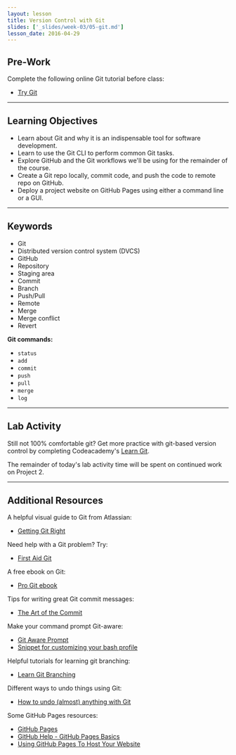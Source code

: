 ```yaml
---
layout: lesson
title: Version Control with Git
slides: ['_slides/week-03/05-git.md']
lesson_date: 2016-04-29
---
```


## Pre-Work

Complete the following online Git tutorial before class:

- [Try Git](https://try.github.io/)

---

## Learning Objectives

- Learn about Git and why it is an indispensable tool for software development.
- Learn to use the Git CLI to perform common Git tasks.
- Explore GitHub and the Git workflows we'll be using for the remainder of the course.
- Create a Git repo locally, commit code, and push the code to remote repo on GitHub.
- Deploy a project website on GitHub Pages using either a command line or a GUI.

---

## Keywords

- Git
- Distributed version control system (DVCS)
- GitHub
- Repository
- Staging area
- Commit
- Branch
- Push/Pull
- Remote
- Merge
- Merge conflict
- Revert

**Git commands:**

- `status`
- `add`
- `commit`
- `push`
- `pull`
- `merge`
- `log`

---

## Lab Activity

Still not 100% comfortable git? Get more practice with git-based version control by completing Codeacademy's [Learn Git](https://www.codecademy.com/learn/learn-git).

The remainder of today's lab activity time will be spent on continued work on Project 2.

---

## Additional Resources

A helpful visual guide to Git from Atlassian:

- [Getting Git Right](https://www.atlassian.com/git/)

Need help with a Git problem? Try:

- [First Aid Git](http://firstaidgit.io/#/)

A free ebook on Git:

- [Pro Git ebook](http://git-scm.com/book/en/v2)

Tips for writing great Git commit messages:

- [The Art of the Commit](http://alistapart.com/article/the-art-of-the-commit)

Make your command prompt Git-aware:

- [Git Aware Prompt](https://github.com/jimeh/git-aware-prompt)
- [Snippet for customizing your bash profile](https://gist.github.com/mandiwise/8112fb0668f4801cc3f9)

Helpful tutorials for learning git branching:

- [Learn Git Branching](http://pcottle.github.io/learnGitBranching/)

Different ways to undo things using Git:

- [How to undo (almost) anything with Git](https://github.com/blog/2019-how-to-undo-almost-anything-with-git)

Some GitHub Pages resources:

- [GitHub Pages](https://pages.github.com/)
- [GitHub Help - GitHub Pages Basics](https://help.github.com/categories/github-pages-basics/)
- [Using GitHub Pages To Host Your Website](http://blog.teamtreehouse.com/using-github-pages-to-host-your-website)
